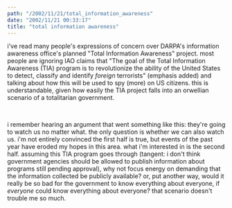 ```yaml
---
path: "/2002/11/21/total_information_awareness" 
date: "2002/11/21 00:33:17" 
title: "total information awareness" 
---
```

<p>i've read many people's expressions of concern over DARPA's information awareness office's planned "Total Information Awareness" project. most people are ignoring IAO claims that "The goal of the Total Information Awareness (TIA) program is to revolutionize the ability of the United States to detect, classify and identify <i>foreign</i> terrorists" (emphasis added) and talking about how this will be used to spy (more) on US citizens. this is understandable, given how easily the TIA project falls into an orwellian scenario of a totalitarian government.</p><br><p>i remember hearing an argument that went something like this: they're going to watch us no matter what. the only question is whether we can also watch us. i'm not entirely convinced the first half is true, but events of the past year have eroded my hopes in this area. what i'm interested in is the second half. assuming this TIA program goes through (tangent: i don't think government agencies should be allowed to publish information about programs still pending approval), why not focus energy on demanding that the information collected be publicly available? or, put another way, would it really be so bad for the government to know everything about everyone, if <i>everyone</i> could know everything about everyone? that scenario doesn't trouble me so much.</p>